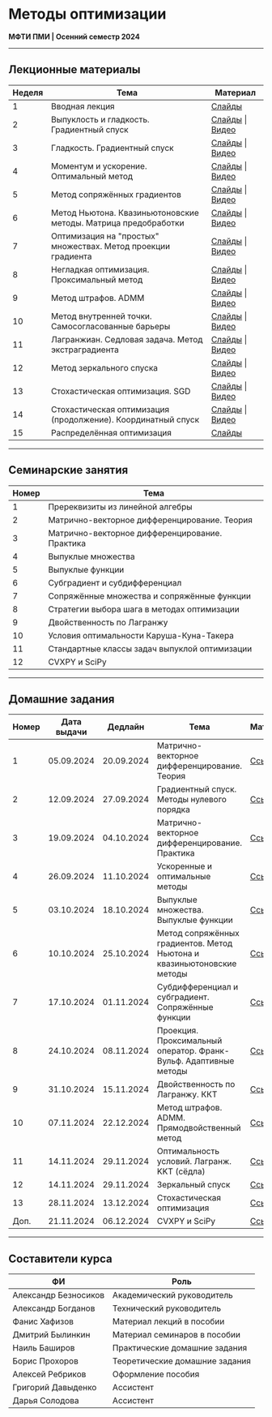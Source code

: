 # Методы оптимизации

**МФТИ ПМИ | Осенний семестр 2024**

---

## Лекционные материалы

| Неделя | Тема | Материал |
|--------|------|-----------|
| 1 | Вводная лекция | [Слайды](Лекции/01%20лекция/ПМИ%20осень%202024%20лекция%201%20презентация.pdf) |
| 2 | Выпуклость и гладкость. Градиентный спуск | [Слайды](Лекции/02%20лекция/ПМИ%20осень%202024%20лекция%202%20презентация.pdf) \| [Видео](https://vkvideo.ru/playlist/-206078025_72/video-206078025_456239868) |
| 3 | Гладкость. Градиентный спуск | [Слайды](Лекции/03%20лекция/ПМИ%20осень%202024%20лекция%203%20презентация.pdf) \| [Видео](https://vkvideo.ru/playlist/-206078025_72/video-206078025_456239869) |
| 4 | Моментум и ускорение. Оптимальный метод | [Слайды](Лекции/04%20лекция/ПМИ%20осень%202024%20лекция%204%20презентация.pdf) \| [Видео](https://vkvideo.ru/playlist/-206078025_72/video-206078025_456239870) |
| 5 | Метод сопряжённых градиентов | [Слайды](Лекции/05%20лекция/ПМИ%20осень%202024%20лекция%205%20презентация.pdf) \| [Видео](https://vkvideo.ru/playlist/-206078025_72/video-206078025_456239871) |
| 6 | Метод Ньютона. Квазиньютоновские методы. Матрица предобработки | [Слайды](Лекции/06%20лекция/ПМИ%20осень%202024%20лекция%206%20презентация.pdf) \| [Видео](https://vkvideo.ru/playlist/-206078025_72/video-206078025_456239872) |
| 7 | Оптимизация на "простых" множествах. Метод проекции градиента| [Слайды](Лекции/07%20лекция/ПМИ%20осень%202024%20лекция%207%20презентация.pdf) \| [Видео](https://vkvideo.ru/playlist/-206078025_72/video-206078025_456239912) |
| 8 | Негладкая оптимизация. Проксимальный метод | [Слайды](Лекции/08%20лекция/ПМИ%20осень%202024%20лекция%208%20презентация.pdf) \| [Видео](https://vkvideo.ru/playlist/-206078025_72/video-206078025_456239914) |
| 9 | Метод штрафов. ADMM | [Слайды](Лекции/09%20лекция/ПМИ%20осень%202024%20лекция%209%20презентация.pdf) \| [Видео](https://vkvideo.ru/playlist/-206078025_72/video-206078025_456239915) |
| 10 | Метод внутренней точки. Самосогласованные барьеры | [Слайды](Лекции/10%20лекция/ПМИ%20осень%202024%20лекция%2010%20презентация.pdf) \| [Видео](https://vkvideo.ru/playlist/-206078025_72/video-206078025_456239932) |
| 11 | Лагранжиан. Седловая задача. Метод экстраградиента | [Слайды](Лекции/11%20лекция/ПМИ%20осень%202024%20лекция%2011%20презентация.pdf) \| [Видео](https://vkvideo.ru/playlist/-206078025_72/video-206078025_456239933) |
| 12 | Метод зеркального спуска | [Слайды](Лекции/12%20лекция/ПМИ%20осень%202024%20лекция%2012%20презентация.pdf) \| [Видео](https://vkvideo.ru/playlist/-206078025_72/video-206078025_456239934) |
| 13 | Стохастическая оптимизация. SGD | [Слайды](Лекции/13%20лекция/ПМИ%20осень%202024%20лекция%2013%20презентация.pdf) \| [Видео](https://vkvideo.ru/playlist/-206078025_72/video-206078025_456239960) |
| 14 | Стохастическая оптимизация (продолжение). Координатный спуск | [Слайды](Лекции/14%20лекция/ПМИ%20осень%202024%20лекция%2014%20презентация.pdf) \| [Видео](https://vkvideo.ru/playlist/-206078025_72/video-206078025_456239961) |
| 15 | Распределённая оптимизация | [Слайды](Лекции/15%20лекция/ПМИ%20осень%202024%20лекция%2015%20презентация.pdf) |

---

## Семинарские занятия

| Номер | Тема |
|-------|------|
| 1 | Пререквизиты из линейной алгебры |
| 2 | Матрично-векторное дифференцирование. Теория |
| 3 | Матрично-векторное дифференцирование. Практика |
| 4 | Выпуклые множества |
| 5 | Выпуклые функции |
| 6 | Субградиент и субдифференциал |
| 7 | Сопряжённые множества и сопряжённые функции |
| 8 | Стратегии выбора шага в методах оптимизации |
| 9 | Двойственность по Лагранжу |
| 10 | Условия оптимальности Каруша-Куна-Такера |
| 11 | Стандартные классы задач выпуклой оптимизации |
| 12 | CVXPY и SciPy |

---

## Домашние задания

| Номер | Дата выдачи | Дедлайн         | Тема                                                                 | Материал |
|-------|-------------|------------------|----------------------------------------------------------------------|----------|
| 1     | 05.09.2024  | 20.09.2024       | Матрично-векторное дифференцирование. Теория                        | [Ссылка](Домашние%20задания/Домашнее%20задание%201) |
| 2     | 12.09.2024  | 27.09.2024       | Градиентный спуск. Методы нулевого порядка                          | [Ссылка](Домашние%20задания/Домашнее%20задание%202) |
| 3     | 19.09.2024  | 04.10.2024       | Матрично-векторное дифференцирование. Практика                      | [Ссылка](Домашние%20задания/Домашнее%20задание%203) |
| 4     | 26.09.2024  | 11.10.2024       | Ускоренные и оптимальные методы                                     | [Ссылка](Домашние%20задания/Домашнее%20задание%204) |
| 5     | 03.10.2024  | 18.10.2024       | Выпуклые множества. Выпуклые функции                                | [Ссылка](Домашние%20задания/Домашнее%20задание%205) |
| 6     | 10.10.2024  | 25.10.2024       | Метод сопряжённых градиентов. Метод Ньютона и квазиньютоновские методы | [Ссылка](Домашние%20задания/Домашнее%20задание%206) |
| 7     | 17.10.2024  | 01.11.2024       | Субдифференциал и субградиент. Сопряжённые функции                  | [Ссылка](Домашние%20задания/Домашнее%20задание%207) |
| 8     | 24.10.2024  | 08.11.2024       | Проекция. Проксимальный оператор. Франк-Вульф. Адаптивные методы    | [Ссылка](Домашние%20задания/Домашнее%20задание%208) |
| 9     | 31.10.2024  | 15.11.2024       | Двойственность по Лагранжу. ККТ                                     | [Ссылка](Домашние%20задания/Домашнее%20задание%209) |
| 10    | 07.11.2024  | 22.12.2024       | Метод штрафов. ADMM. Прямодвойственный метод                        | [Ссылка](Домашние%20задания/Домашнее%20задание%2010) |
| 11    | 14.11.2024  | 29.11.2024       | Оптимальность условий. Лагранж. KKT (сёдла)                         | [Ссылка](Домашние%20задания/Домашнее%20задание%2011) |
| 12    | 14.11.2024  | 29.11.2024       | Зеркальный спуск                                                    | [Ссылка](Домашние%20задания/Домашнее%20задание%2012) |
| 13    | 28.11.2024  | 13.12.2024       | Стохастическая оптимизация                                          | [Ссылка](Домашние%20задания/Домашнее%20задание%2013) |
| Доп.    | 21.11.2024  | 06.12.2024     | CVXPY и SciPy                                                       | [Ссылка](Домашние%20задания/Дополнительное%20ДЗ%20по%20cvxpy%20и%20scipy) |

---

## Составители курса

| ФИ | Роль |
|-----|------|
| Александр Безносиков | Академический руководитель |
| Александр Богданов | Технический руководитель |
| Фанис Хафизов | Материал лекций в пособии |
| Дмитрий Былинкин | Материал семинаров в пособии |
| Наиль Баширов | Практические домашние задания |
| Борис Прохоров | Теоретические домашние задания |
| Алексей Ребриков | Оформление пособия |
| Григорий Давыденко | Ассистент |
| Дарья Солодова | Ассистент |
